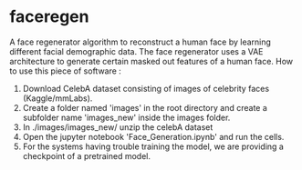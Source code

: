 # faceregen
A face regenerator algorithm to reconstruct a human face by learning different facial demographic data. The face regenerator uses a VAE architecture to generate certain masked out features of a human face.
How to use this piece of software : 
1. Download CelebA dataset consisting of images of celebrity faces (Kaggle/mmLabs).
2. Create a folder named 'images' in the root directory and create a subfolder name 'images_new' inside the images folder.
3. In ./images/images_new/ unzip the celebA dataset
4. Open the jupyter notebook 'Face_Generation.ipynb' and run the cells.
5. For the systems having trouble training the model, we are providing a checkpoint of a pretrained model.
